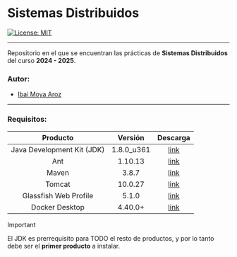 # Sistemas Distribuidos
[![License: MIT](https://img.shields.io/badge/License-MIT-yellow.svg)](https://opensource.org/licenses/MIT)

****

Repositorio en el que se encuentran las prácticas de **Sistemas Distribuidos** del curso **2024 - 2025**.

### Autor: 
- [Ibai Moya Aroz](mailto:ima1013@alu.ubu.es)

****

### Requisitos:
| **Producto** | **Versión** | **Descarga** |
|:------:|:--------:|:------------:|
| Java Development Kit (JDK) | 1.8.0_u361 | [link](https://www.oracle.com/es/java/technologies/javase/javase8u211-later-archive-downloads.html#:~:text=Java%20SE%20Development%20Kit%208u361) |
| Ant    | 1.10.13 | [link](https://archive.apache.org/dist/ant/binaries/#:~:text=apache%2Dant%2D1.10.13%2Dbin.zip%20%20%20%20%20%20%20%20%20%20%20%20%202023%2D01%2D10%2005%3A53%20%209.4M) |
| Maven  | 3.8.7   | [link](https://archive.apache.org/dist/maven/maven-3/3.8.7/binaries/#:~:text=apache%2Dmaven%2D3.8.7%2Dbin.zip%20%20%20%20%20%20%20%20%20%20%202022%2D12%2D24%2019%3A28%20%208.0M) |
| Tomcat | 10.0.27 | [link](https://archive.apache.org/dist/tomcat/tomcat-10/v10.0.27/bin/#:~:text=apache%2Dtomcat%2D10.0.27%2Dwindows%2Dx64.zip%20%20%20%20%20%20%20%202022%2D10%2D03%2015%3A53%20%20%2013M) |
| Glassfish Web Profile | 5.1.0 | [link](https://projects.eclipse.org/projects/ee4j.glassfish/downloads#:~:text=Eclipse%20GlassFish%205.1.0%2C%20Web%20Profile) |
| Docker Desktop | 4.40.0+ | [link](https://www.docker.com/products/docker-desktop/) |

> [!IMPORTANT]  
> El JDK es prerrequisito para TODO el resto de productos, y por lo tanto debe ser el **primer producto** a instalar.